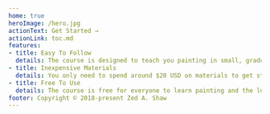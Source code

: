 ```yaml
---
home: true
heroImage: /hero.jpg
actionText: Get Started →
actionLink: toc.md
features:
- title: Easy To Follow
  details: The course is designed to teach you painting in small, gradual, logical steps.
- title: Inexpensive Materials
  details: You only need to spend around $20 USD on materials to get started.
- title: Free To Use
  details: The course is free for everyone to learn painting and the love of making art.
footer: Copyright © 2018-present Zed A. Shaw
---
```


